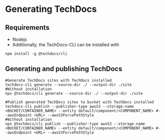 # Generating TechDocs

## Requirements
- Nodejs
- Additionally, the TechDocs-CLI can be installed with

```shell
npm install -g @techdocs/cli
```

## Generating and publishing TechDocs

```shell
#Generate TechDocs sites with TechDocs installed
techdocs-cli generate --source-dir ./ --output-dir ./site
#Without installation
npx @techdocs/cli generate --source-dir ./ --output-dir ./site

#Publish generated TechDocs sites to bucket with TechDocs installed
techdocs-cli publish --publisher-type awsS3 --storage-name <BUCKET/CONTAINER_NAME> --entity default/component/<COMPONENT_NAME> #--awsEndpoint <URL> --awsS3ForcePathStyle 
#Without installation
npx @techdocs/cli publish --publisher-type awsS3 --storage-name <BUCKET/CONTAINER_NAME> --entity default/component/<COMPONENT_NAME> #--awsEndpoint <URL> --awsS3ForcePathStyle 
```